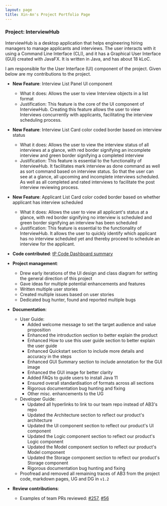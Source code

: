 ```yaml
---
layout: page
title: Xin-An's Project Portfolio Page
---
```


### Project: InterviewHub

InterviewHub is a desktop application that helps engineering hiring managers to manage applicants and interviews.
The user interacts with it using a Command Line Interface (CLI), and it has a Graphical User Interface (GUI) created
with JavaFX. It is written in Java, and has about 18 kLoC.

I am responsible for the User Interface (UI) component of the project.
Given below are my contributions to the project.

* **New Feature**: Interview List Panel UI component
  * What it does: Allows the user to view Interview objects in a list format
  * Justification: This feature is the core of the UI component of InterviewHub. Creating this feature allows the user to view Interviews concurrently with applicants, facilitating the interview scheduling process.

* **New Feature**: Interview List Card color coded border based on interview status
  * What it does: Allows the user to view the interview status of all interviews at a glance, with red border signifying an incomplete interview and green border signifying a completed interview
  * Justification: This feature is essential to the functionality of InterviewHub. It facilitates mark interview as done command as well as sort command based on interview status. So that the user can see at a glance, all upcoming and incomplete interviews scheduled. As well as all completed and rated interviews to facilitate the post interview reviewing process.

* **New Feature**: Applicant List Card color coded border based on whether applicant has interview scheduled
  * What it does: Allows the user to view all applicant's status at a glance, with red border signifying no interview is scheduled and green border signifying an interview has been scheduled
  * Justification: This feature is essential to the functionality of InterviewHub. It allows the user to quickly identify which applicant has no interview scheduled yet and thereby proceed to schedule an interview for the applicant.

* **Code contributed**: [tP Code Dashboard summary](https://nus-cs2103-ay2324s1.github.io/tp-dashboard/?search=Chen1x&breakdown=false&sort=groupTitle%20dsc&sortWithin=title&since=2023-09-22&timeframe=commit&mergegroup=&groupSelect=groupByRepos&tabOpen=true&tabType=authorship&tabAuthor=Chen1x&tabRepo=AY2324S1-CS2103T-T11-2%2Ftp%5Bmaster%5D&authorshipIsMergeGroup=false&authorshipFileTypes=docs~functional-code~test-code&authorshipIsBinaryFileTypeChecked=false&authorshipIsIgnoredFilesChecked=false)

* **Project management**:
  * Drew early iterations of the UI design and class diagram for setting the general direction of this project
  * Gave ideas for multiple potential enhancements and features
  * Written multiple user stories
  * Created multiple issues based on user stories
  * Dedicated bug hunter, found and reported multiple bugs


* **Documentation**:
  * User Guide:
    * Added welcome message to set the target audience and value proposition
    * Enhanced the introduction section to better explain the product
    * Enhanced How to use this user guide section to better explain the user guide
    * Enhanced Quickstart section to include more details and accuracy in the steps
    * Enhanced GUI Summary section to include annotation for the GUI image
    * Enhanced the GUI image for better clarity
    * Added FAQs to guide users to install Java 11
    * Ensured overall standardisation of formats across all sections
    * Rigorous documentation bug hunting and fixing
    * Other misc. enhancements to the UG
  * Developer Guide:
    * Updated all hyperlinks to link to our team repo instead of AB3's repo
    * Updated the Architecture section to reflect our product's architecture
    * Updated the UI component section to reflect our product's UI component
    * Updated the Logic component section to reflect our product's Logic component
    * Updated the Model component section to reflect our product's Model component
    * Updated the Storage component section to reflect our product's Storage component
    * Rigorous documentation bug hunting and fixing
  * Proofread and removed all remaining traces of AB3 from the project code, markdown pages, UG and DG in `v1.2`


* **Review contributions**:
  * Examples of team PRs reviewed: [#257](https://github.com/AY2324S1-CS2103T-T11-2/tp/pull/257), [#56](https://github.com/AY2324S1-CS2103T-T11-2/tp/pull/56)
